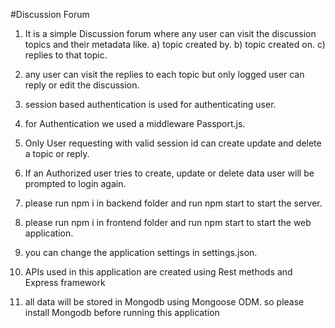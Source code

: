 #Discussion Forum
1. It is a simple Discussion forum where any user can visit the discussion topics and their metadata like. 
a) topic created by.
b) topic created on.
c) replies to that topic.

2. any user can visit the replies to each topic but only logged user can reply or edit the discussion.

3. session based authentication is used for authenticating user. 

4. for Authentication we used a middleware Passport.js.

5. Only User requesting with valid session id can create update and delete a topic or reply.

6. If an Authorized user tries to create, update or delete data user will be prompted to login again.

7. please run npm i in backend folder and run npm start to start the server.

8. please run npm i in frontend folder and run npm start to start the web application.

9. you can change the application settings in settings.json.

10. APIs used in this application are created using Rest methods and Express framework

11. all data will be stored in Mongodb using Mongoose ODM. so please install Mongodb before running this application